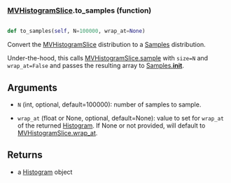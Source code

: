 ### [MVHistogramSlice](MVHistogramSlice.md).to_samples (function)


```py

def to_samples(self, N=100000, wrap_at=None)

```



Convert the [MVHistogramSlice](MVHistogramSlice.md) distribution to a [Samples](Samples.md) distribution.

Under-the-hood, this calls [MVHistogramSlice.sample](MVHistogramSlice.sample.md) with `size=N` and `wrap_at=False`
and passes the resulting array to [Samples.__init__](Samples.__init__.md).

Arguments
-----------
* `N` (int, optional, default=100000): number of samples to sample.

* `wrap_at` (float or None, optional, default=None): value to set for
    `wrap_at` of the returned [Histogram](Histogram.md).  If None or not provided,
    will default to [MVHistogramSlice.wrap_at](MVHistogramSlice.wrap_at.md).

Returns
--------
* a [Histogram](Histogram.md) object

